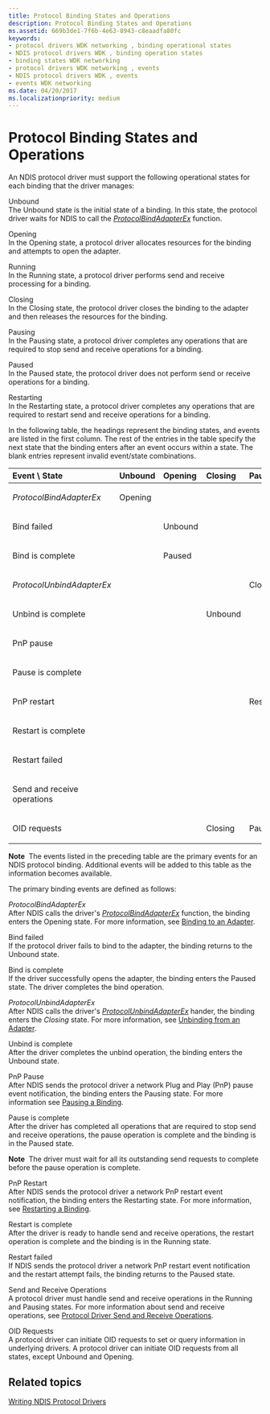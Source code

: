 ```yaml
---
title: Protocol Binding States and Operations
description: Protocol Binding States and Operations
ms.assetid: 669b3de1-7f6b-4e63-8943-c8eaadfa80fc
keywords:
- protocol drivers WDK networking , binding operational states
- NDIS protocol drivers WDK , binding operation states
- binding states WDK networking
- protocol drivers WDK networking , events
- NDIS protocol drivers WDK , events
- events WDK networking
ms.date: 04/20/2017
ms.localizationpriority: medium
---
```


# Protocol Binding States and Operations





An NDIS protocol driver must support the following operational states for each binding that the driver manages:

<a href="" id="unbound"></a>Unbound  
The Unbound state is the initial state of a binding. In this state, the protocol driver waits for NDIS to call the [*ProtocolBindAdapterEx*](https://docs.microsoft.com/windows-hardware/drivers/ddi/ndis/nc-ndis-protocol_bind_adapter_ex) function.

<a href="" id="opening"></a>Opening  
In the Opening state, a protocol driver allocates resources for the binding and attempts to open the adapter.

<a href="" id="running"></a>Running  
In the Running state, a protocol driver performs send and receive processing for a binding.

<a href="" id="closing"></a>Closing  
In the Closing state, the protocol driver closes the binding to the adapter and then releases the resources for the binding.

<a href="" id="pausing"></a>Pausing  
In the Pausing state, a protocol driver completes any operations that are required to stop send and receive operations for a binding.

<a href="" id="paused"></a>Paused  
In the Paused state, the protocol driver does not perform send or receive operations for a binding.

<a href="" id="restarting"></a>Restarting  
In the Restarting state, a protocol driver completes any operations that are required to restart send and receive operations for a binding.

In the following table, the headings represent the binding states, and events are listed in the first column. The rest of the entries in the table specify the next state that the binding enters after an event occurs within a state. The blank entries represent invalid event/state combinations.

<table>
<colgroup>
<col width="12%" />
<col width="12%" />
<col width="12%" />
<col width="12%" />
<col width="12%" />
<col width="12%" />
<col width="12%" />
<col width="12%" />
</colgroup>
<thead>
<tr class="header">
<th align="left">Event \ State</th>
<th align="left">Unbound</th>
<th align="left">Opening</th>
<th align="left">Closing</th>
<th align="left">Paused</th>
<th align="left">Restarting</th>
<th align="left">Running</th>
<th align="left">Pausing</th>
</tr>
</thead>
<tbody>
<tr class="odd">
<td align="left"><p><em>ProtocolBindAdapterEx</em></p></td>
<td align="left"><p>Opening</p></td>
<td align="left"></td>
<td align="left"></td>
<td align="left"></td>
<td align="left"></td>
<td align="left"></td>
<td align="left"></td>
</tr>
<tr class="even">
<td align="left"><p>Bind failed</p></td>
<td align="left"></td>
<td align="left"><p>Unbound</p></td>
<td align="left"></td>
<td align="left"></td>
<td align="left"></td>
<td align="left"></td>
<td align="left"></td>
</tr>
<tr class="odd">
<td align="left"><p>Bind is complete</p></td>
<td align="left"></td>
<td align="left"><p>Paused</p></td>
<td align="left"></td>
<td align="left"></td>
<td align="left"></td>
<td align="left"></td>
<td align="left"></td>
</tr>
<tr class="even">
<td align="left"><p><em>ProtocolUnbindAdapterEx</em></p></td>
<td align="left"></td>
<td align="left"></td>
<td align="left"></td>
<td align="left"><p>Closing</p></td>
<td align="left"></td>
<td align="left"></td>
<td align="left"></td>
</tr>
<tr class="odd">
<td align="left"><p>Unbind is complete</p></td>
<td align="left"></td>
<td align="left"></td>
<td align="left"><p>Unbound</p></td>
<td align="left"></td>
<td align="left"></td>
<td align="left"></td>
<td align="left"></td>
</tr>
<tr class="even">
<td align="left"><p>PnP pause</p></td>
<td align="left"></td>
<td align="left"></td>
<td align="left"></td>
<td align="left"></td>
<td align="left"></td>
<td align="left"><p>Pausing</p></td>
<td align="left"></td>
</tr>
<tr class="odd">
<td align="left"><p>Pause is complete</p></td>
<td align="left"></td>
<td align="left"></td>
<td align="left"></td>
<td align="left"></td>
<td align="left"></td>
<td align="left"></td>
<td align="left"><p>Paused</p></td>
</tr>
<tr class="even">
<td align="left"><p>PnP restart</p></td>
<td align="left"></td>
<td align="left"></td>
<td align="left"></td>
<td align="left"><p>Restarting</p></td>
<td align="left"></td>
<td align="left"></td>
<td align="left"></td>
</tr>
<tr class="odd">
<td align="left"><p>Restart is complete</p></td>
<td align="left"></td>
<td align="left"></td>
<td align="left"></td>
<td align="left"></td>
<td align="left"><p>Running</p></td>
<td align="left"></td>
<td align="left"></td>
</tr>
<tr class="even">
<td align="left"><p>Restart failed</p></td>
<td align="left"></td>
<td align="left"></td>
<td align="left"></td>
<td align="left"></td>
<td align="left"><p>Paused</p></td>
<td align="left"></td>
<td align="left"></td>
</tr>
<tr class="odd">
<td align="left"><p>Send and receive operations</p></td>
<td align="left"></td>
<td align="left"></td>
<td align="left"></td>
<td align="left"></td>
<td align="left"></td>
<td align="left"><p>Running</p></td>
<td align="left"><p>Pausing</p></td>
</tr>
<tr class="even">
<td align="left"><p>OID requests</p></td>
<td align="left"></td>
<td align="left"></td>
<td align="left"><p>Closing</p></td>
<td align="left"><p>Paused</p></td>
<td align="left"><p>Restarting</p></td>
<td align="left"><p>Running</p></td>
<td align="left"><p>Pausing</p></td>
</tr>
</tbody>
</table>

 

**Note**  The events listed in the preceding table are the primary events for an NDIS protocol binding. Additional events will be added to this table as the information becomes available.

 

The primary binding events are defined as follows:

<a href="" id="protocolbindadapterex"></a>*ProtocolBindAdapterEx*  
After NDIS calls the driver's [*ProtocolBindAdapterEx*](https://docs.microsoft.com/windows-hardware/drivers/ddi/ndis/nc-ndis-protocol_bind_adapter_ex) function, the binding enters the Opening state. For more information, see [Binding to an Adapter](binding-to-an-adapter.md).

<a href="" id="bind-failed"></a>Bind failed  
If the protocol driver fails to bind to the adapter, the binding returns to the Unbound state.

<a href="" id="bind-is-complete"></a>Bind is complete  
If the driver successfully opens the adapter, the binding enters the Paused state. The driver completes the bind operation.

<a href="" id="protocolunbindadapterex"></a>*ProtocolUnbindAdapterEx*  
After NDIS calls the driver's [*ProtocolUnbindAdapterEx*](https://docs.microsoft.com/windows-hardware/drivers/ddi/ndis/nc-ndis-protocol_unbind_adapter_ex) hander, the binding enters the *Closing* state. For more information, see [Unbinding from an Adapter](unbinding-from-an-adapter.md).

<a href="" id="unbind-is-complete"></a>Unbind is complete  
After the driver completes the unbind operation, the binding enters the Unbound state.

<a href="" id="pnp-pause"></a>PnP Pause  
After NDIS sends the protocol driver a network Plug and Play (PnP) pause event notification, the binding enters the Pausing state. For more information see [Pausing a Binding](pausing-a-binding.md).

<a href="" id="pause-is-complete"></a>Pause is complete  
After the driver has completed all operations that are required to stop send and receive operations, the pause operation is complete and the binding is in the Paused state.

**Note**  The driver must wait for all its outstanding send requests to complete before the pause operation is complete.

 

<a href="" id="pnp-restart"></a>PnP Restart  
After NDIS sends the protocol driver a network PnP restart event notification, the binding enters the Restarting state. For more information, see [Restarting a Binding](restarting-a-binding.md).

<a href="" id="restart-is-complete"></a>Restart is complete  
After the driver is ready to handle send and receive operations, the restart operation is complete and the binding is in the Running state.

<a href="" id="restart-failed"></a>Restart failed  
If NDIS sends the protocol driver a network PnP restart event notification and the restart attempt fails, the binding returns to the Paused state.

<a href="" id="send-and-receive-operations"></a>Send and Receive Operations  
A protocol driver must handle send and receive operations in the Running and Pausing states. For more information about send and receive operations, see [Protocol Driver Send and Receive Operations](protocol-driver-send-and-receive-operations.md).

<a href="" id="oid-requests"></a>OID Requests  
A protocol driver can initiate OID requests to set or query information in underlying drivers. A protocol driver can initiate OID requests from all states, except Unbound and Opening.

## Related topics


[Writing NDIS Protocol Drivers](writing-ndis-protocol-drivers.md)

 

 






